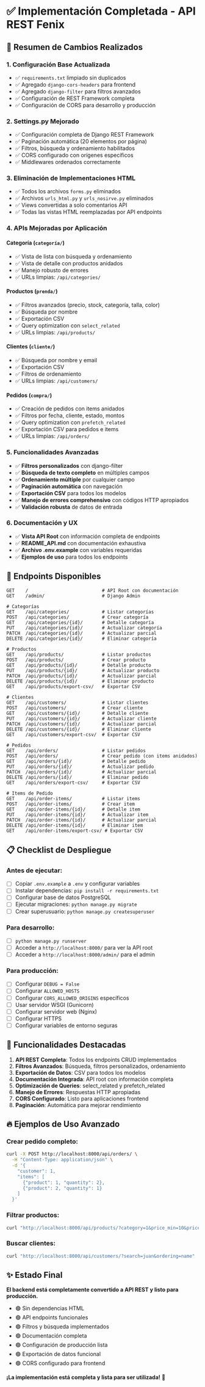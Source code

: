 # ✅ Implementación Completada - API REST Fenix

## 🎯 Resumen de Cambios Realizados

### 1. **Configuración Base Actualizada**
- ✅ `requirements.txt` limpiado sin duplicados
- ✅ Agregado `django-cors-headers` para frontend
- ✅ Agregado `django-filter` para filtros avanzados
- ✅ Configuración de REST Framework completa
- ✅ Configuración de CORS para desarrollo y producción

### 2. **Settings.py Mejorado**
- ✅ Configuración completa de Django REST Framework
- ✅ Paginación automática (20 elementos por página)
- ✅ Filtros, búsqueda y ordenamiento habilitados
- ✅ CORS configurado con orígenes específicos
- ✅ Middlewares ordenados correctamente

### 3. **Eliminación de Implementaciones HTML**
- ✅ Todos los archivos `forms.py` eliminados
- ✅ Archivos `urls_html.py` y `urls_nosirve.py` eliminados
- ✅ Views convertidas a solo comentarios API
- ✅ Todas las vistas HTML reemplazadas por API endpoints

### 4. **APIs Mejoradas por Aplicación**

#### **Categoría (`categoría/`)**
- ✅ Vista de lista con búsqueda y ordenamiento
- ✅ Vista de detalle con productos anidados
- ✅ Manejo robusto de errores
- ✅ URLs limpias: `/api/categories/`

#### **Productos (`prenda/`)**
- ✅ Filtros avanzados (precio, stock, categoría, talla, color)
- ✅ Búsqueda por nombre
- ✅ Exportación CSV
- ✅ Query optimization con `select_related`
- ✅ URLs limpias: `/api/products/`

#### **Clientes (`cliente/`)**
- ✅ Búsqueda por nombre y email
- ✅ Exportación CSV
- ✅ Filtros de ordenamiento
- ✅ URLs limpias: `/api/customers/`

#### **Pedidos (`compra/`)**
- ✅ Creación de pedidos con items anidados
- ✅ Filtros por fecha, cliente, estado, montos
- ✅ Query optimization con `prefetch_related`
- ✅ Exportación CSV para pedidos e items
- ✅ URLs limpias: `/api/orders/`

### 5. **Funcionalidades Avanzadas**
- ✅ **Filtros personalizados** con django-filter
- ✅ **Búsqueda de texto completo** en múltiples campos
- ✅ **Ordenamiento múltiple** por cualquier campo
- ✅ **Paginación automática** con navegación
- ✅ **Exportación CSV** para todos los modelos
- ✅ **Manejo de errores comprehensivo** con códigos HTTP apropiados
- ✅ **Validación robusta** de datos de entrada

### 6. **Documentación y UX**
- ✅ **Vista API Root** con información completa de endpoints
- ✅ **README_API.md** con documentación exhaustiva
- ✅ **Archivo .env.example** con variables requeridas
- ✅ **Ejemplos de uso** para todos los endpoints

## 🚀 Endpoints Disponibles

```
GET    /                           # API Root con documentación
GET    /admin/                     # Django Admin

# Categorías
GET    /api/categories/            # Listar categorías
POST   /api/categories/            # Crear categoría
GET    /api/categories/{id}/       # Detalle categoría
PUT    /api/categories/{id}/       # Actualizar categoría
PATCH  /api/categories/{id}/       # Actualizar parcial
DELETE /api/categories/{id}/       # Eliminar categoría

# Productos  
GET    /api/products/              # Listar productos
POST   /api/products/              # Crear producto
GET    /api/products/{id}/         # Detalle producto
PUT    /api/products/{id}/         # Actualizar producto
PATCH  /api/products/{id}/         # Actualizar parcial
DELETE /api/products/{id}/         # Eliminar producto
GET    /api/products/export-csv/   # Exportar CSV

# Clientes
GET    /api/customers/             # Listar clientes
POST   /api/customers/             # Crear cliente
GET    /api/customers/{id}/        # Detalle cliente
PUT    /api/customers/{id}/        # Actualizar cliente
PATCH  /api/customers/{id}/        # Actualizar parcial
DELETE /api/customers/{id}/        # Eliminar cliente
GET    /api/customers/export-csv/  # Exportar CSV

# Pedidos
GET    /api/orders/                # Listar pedidos
POST   /api/orders/                # Crear pedido (con items anidados)
GET    /api/orders/{id}/           # Detalle pedido
PUT    /api/orders/{id}/           # Actualizar pedido
PATCH  /api/orders/{id}/           # Actualizar parcial
DELETE /api/orders/{id}/           # Eliminar pedido
GET    /api/orders/export-csv/     # Exportar CSV

# Items de Pedido
GET    /api/order-items/           # Listar items
POST   /api/order-items/           # Crear item
GET    /api/order-items/{id}/      # Detalle item
PUT    /api/order-items/{id}/      # Actualizar item
PATCH  /api/order-items/{id}/      # Actualizar parcial
DELETE /api/order-items/{id}/      # Eliminar item
GET    /api/order-items/export-csv/ # Exportar CSV
```

## 📋 Checklist de Despliegue

### Antes de ejecutar:
- [ ] Copiar `.env.example` a `.env` y configurar variables
- [ ] Instalar dependencias: `pip install -r requirements.txt`
- [ ] Configurar base de datos PostgreSQL
- [ ] Ejecutar migraciones: `python manage.py migrate`
- [ ] Crear superusuario: `python manage.py createsuperuser`

### Para desarrollo:
- [ ] `python manage.py runserver`
- [ ] Acceder a `http://localhost:8000/` para ver la API root
- [ ] Acceder a `http://localhost:8000/admin/` para el admin

### Para producción:
- [ ] Configurar `DEBUG = False`
- [ ] Configurar `ALLOWED_HOSTS`
- [ ] Configurar `CORS_ALLOWED_ORIGINS` específicos
- [ ] Usar servidor WSGI (Gunicorn)
- [ ] Configurar servidor web (Nginx)
- [ ] Configurar HTTPS
- [ ] Configurar variables de entorno seguras

## 🎉 Funcionalidades Destacadas

1. **API REST Completa**: Todos los endpoints CRUD implementados
2. **Filtros Avanzados**: Búsqueda, filtros personalizados, ordenamiento
3. **Exportación de Datos**: CSV para todos los modelos
4. **Documentación Integrada**: API root con información completa
5. **Optimización de Queries**: select_related y prefetch_related
6. **Manejo de Errores**: Respuestas HTTP apropiadas
7. **CORS Configurado**: Listo para aplicaciones frontend
8. **Paginación**: Automática para mejorar rendimiento

## 🔥 Ejemplos de Uso Avanzado

### Crear pedido completo:
```bash
curl -X POST http://localhost:8000/api/orders/ \
  -H "Content-Type: application/json" \
  -d '{
    "customer": 1,
    "items": [
      {"product": 1, "quantity": 2},
      {"product": 2, "quantity": 1}
    ]
  }'
```

### Filtrar productos:
```bash
curl "http://localhost:8000/api/products/?category=1&price_min=10&price_max=50&ordering=price"
```

### Buscar clientes:
```bash
curl "http://localhost:8000/api/customers/?search=juan&ordering=name"
```

## ✨ Estado Final

**El backend está completamente convertido a API REST y listo para producción.**

- 🟢 Sin dependencias HTML
- 🟢 API endpoints funcionales
- 🟢 Filtros y búsqueda implementados
- 🟢 Documentación completa
- 🟢 Configuración de producción lista
- 🟢 Exportación de datos funcional
- 🟢 CORS configurado para frontend

**¡La implementación está completa y lista para ser utilizada!** 🎯
